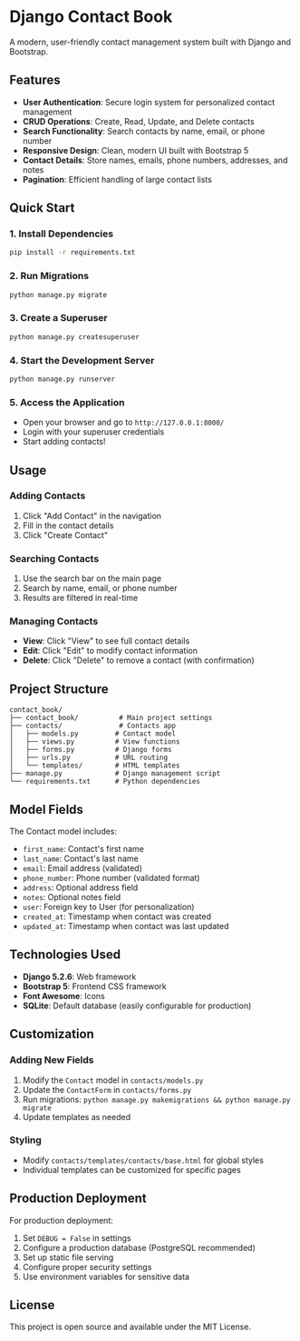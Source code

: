 # Django Contact Book

A modern, user-friendly contact management system built with Django and Bootstrap.

## Features

- **User Authentication**: Secure login system for personalized contact management
- **CRUD Operations**: Create, Read, Update, and Delete contacts
- **Search Functionality**: Search contacts by name, email, or phone number
- **Responsive Design**: Clean, modern UI built with Bootstrap 5
- **Contact Details**: Store names, emails, phone numbers, addresses, and notes
- **Pagination**: Efficient handling of large contact lists

## Quick Start

### 1. Install Dependencies

```bash
pip install -r requirements.txt
```

### 2. Run Migrations

```bash
python manage.py migrate
```

### 3. Create a Superuser

```bash
python manage.py createsuperuser
```

### 4. Start the Development Server

```bash
python manage.py runserver
```

### 5. Access the Application

- Open your browser and go to `http://127.0.0.1:8000/`
- Login with your superuser credentials
- Start adding contacts!

## Usage

### Adding Contacts
1. Click "Add Contact" in the navigation
2. Fill in the contact details
3. Click "Create Contact"

### Searching Contacts
1. Use the search bar on the main page
2. Search by name, email, or phone number
3. Results are filtered in real-time

### Managing Contacts
- **View**: Click "View" to see full contact details
- **Edit**: Click "Edit" to modify contact information
- **Delete**: Click "Delete" to remove a contact (with confirmation)

## Project Structure

```
contact_book/
├── contact_book/          # Main project settings
├── contacts/              # Contacts app
│   ├── models.py         # Contact model
│   ├── views.py          # View functions
│   ├── forms.py          # Django forms
│   ├── urls.py           # URL routing
│   └── templates/        # HTML templates
├── manage.py             # Django management script
└── requirements.txt      # Python dependencies
```

## Model Fields

The Contact model includes:
- `first_name`: Contact's first name
- `last_name`: Contact's last name
- `email`: Email address (validated)
- `phone_number`: Phone number (validated format)
- `address`: Optional address field
- `notes`: Optional notes field
- `user`: Foreign key to User (for personalization)
- `created_at`: Timestamp when contact was created
- `updated_at`: Timestamp when contact was last updated

## Technologies Used

- **Django 5.2.6**: Web framework
- **Bootstrap 5**: Frontend CSS framework
- **Font Awesome**: Icons
- **SQLite**: Default database (easily configurable for production)

## Customization

### Adding New Fields
1. Modify the `Contact` model in `contacts/models.py`
2. Update the `ContactForm` in `contacts/forms.py`
3. Run migrations: `python manage.py makemigrations && python manage.py migrate`
4. Update templates as needed

### Styling
- Modify `contacts/templates/contacts/base.html` for global styles
- Individual templates can be customized for specific pages

## Production Deployment

For production deployment:
1. Set `DEBUG = False` in settings
2. Configure a production database (PostgreSQL recommended)
3. Set up static file serving
4. Configure proper security settings
5. Use environment variables for sensitive data

## License

This project is open source and available under the MIT License.
